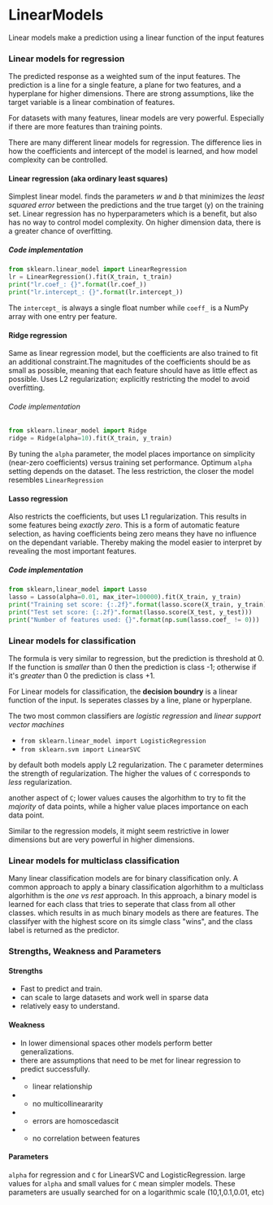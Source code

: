 # LinearModels
Linear models make a prediction using a linear function of the input features
### Linear models for regression
The predicted response as a weighted sum of the input features.
The prediction is a line for a single feature, a plane for two features, and a hyperplane for higher dimensions.
There are strong assumptions, like the target variable is a linear combination of features.

For datasets with many features, linear models are very powerful. Especially if there are more features than training points.

There are many different linear models for regression. The difference lies in how the coefficients and intercept of the model is learned, and how model complexity can be controlled.
#### Linear regression (aka ordinary least squares)
Simplest linear model. finds the parameters _w_ and _b_ that minimizes the _least squared error_ between the predictions and the true target (y) on the training set.
Linear regression has no hyperparameters which is a benefit, but also has no way to control model complexity.
On higher dimension data, there is a greater chance of overfitting.
##### Code implementation
``` python
from sklearn.linear_model import LinearRegression
lr = LinearRegression().fit(X_train, t_train)
print("lr.coef_: {}".format(lr.coef_))
print("lr.intercept_: {}".format(lr.intercept_))
```
The `intercept_` is always a single float number while `coeff_` is a NumPy array with one entry per feature.
#### Ridge regression
Same as linear regression model, but the coefficients are also trained to fit an additional constraint.The magnitudes of the coefficients should be as small as possible, meaning that each feature should have as little effect as possible.
Uses L2 regularization; explicitly restricting the model to avoid overfitting.
###### Code implementation
``` python
from sklearn.linear_model import Ridge
ridge = Ridge(alpha=10).fit(X_train, y_train)
```

By tuning the `alpha` parameter, the model places importance on simplicity (near-zero coefficients) versus training set performance. Optimum `alpha` setting depends on the dataset. The less restriction, the closer the model resembles `LinearRegression`
#### Lasso regression
Also restricts the coefficients, but uses L1 regularization. This results in some features being _exactly zero_. This is a form of automatic feature selection, as having coefficients being zero means they have no influence on the dependant variable. Thereby making the model easier to interpret by revealing the most important features.
##### Code implementation
``` python
from sklearn,linear_model import Lasso
lasso = Lasso(alpha=0.01, max_iter=100000).fit(X_train, y_train)
print("Training set score: {:.2f}".format(lasso.score(X_train, y_train)))
print("Test set score: {:.2f}".format(lasso.score(X_test, y_test)))
print("Number of features used: {}".format(np.sum(lasso.coef_ != 0)))
```
### Linear models for classification
The formula is very similar to regression, but the prediction is threshold at 0. If the function is _smaller_ than 0 then the prediction is class -1; otherwise if it's _greater_ than 0 the prediction is class +1.

For Linear models for classification, the __decision boundry__ is a linear function of the input. Is seperates classes by a line, plane or hyperplane.

The two most common classifiers are _logistic regression_ and _linear support vector machines_
- `from sklearn.linear_model import LogisticRegression`
- `from sklearn.svm import LinearSVC`

by default both models apply L2 regularization. The `C` parameter determines the strength of regularization. The higher the values of `C` corresponds to _less_ regularization.

another aspect of `C`; lower values causes the algorhithm to try to fit the _majority_ of data points, while a higher value places importance on each data point.

Similar to the regression models, it might seem restrictive in lower dimensions but are very powerful in higher dimensions.
### Linear models for multiclass classification
Many linear classification models are for binary classification only. A common approach to apply a  binary classification algorhithm to a multiclass algorhithm is the _one vs rest_ approach. In this approach, a binary model is learned for each class that tries to seperate that class from all other classes. which results in as much binary models as there are features. The classifyer with the highest score on its simgle class "wins", and the class label is returned as the predictor.
### Strengths, Weakness and Parameters
#### Strengths
- Fast to predict and train.
- can scale to large datasets and work well in sparse data
- relatively easy to understand.

#### Weakness
- In lower dimensional spaces other models perform better generalizations.
- there are assumptions that need to be met for linear regression to predict successfully.
- - linear relationship
- - no multicollineararity
- - errors are homoscedascit
- - no correlation between features

#### Parameters
`alpha` for regression and `C` for LinearSVC and LogisticRegression. large values for `alpha` and small values for `C` mean simpler models. These parameters are usually searched for on a logarithmic scale (10,1,0.1,0.01, etc)
